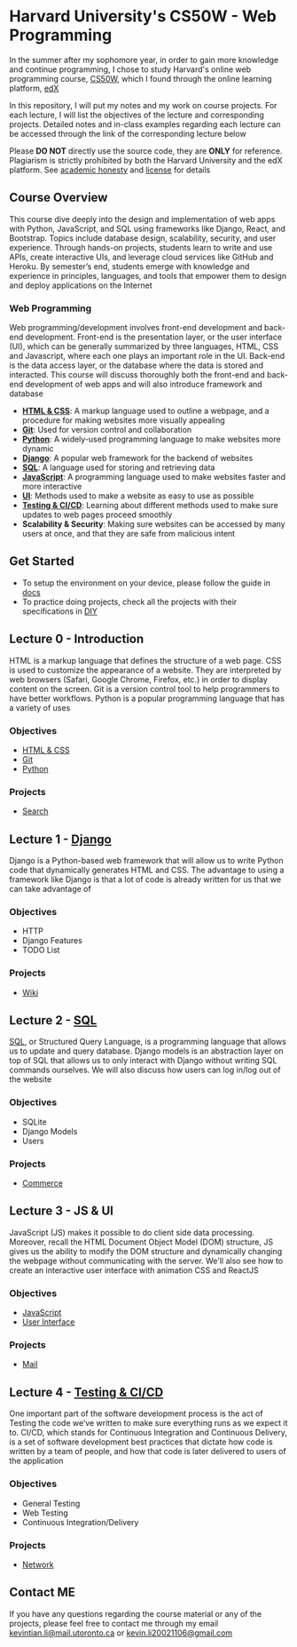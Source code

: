 # Harvard University's CS50W - Web Programming

In the summer after my sophomore year, in order to gain more knowledge and continue programming, I chose to study Harvard's online web programming course, [CS50W](https://cs50.harvard.edu/web/2020/), which I found through the online learning platform, [edX](https://www.edx.org/)<br/>

In this repository, I will put my notes and my work on course projects. For each lecture, I will list the objectives of the lecture and corresponding projects. Detailed notes and in-class examples regarding each lecture can be accessed through the link of the corresponding lecture below

Please <strong>DO NOT</strong> directly use the source code, they are <strong>ONLY</strong> for reference. Plagiarism is strictly prohibited by both the Harvard University and the edX platform. See [academic honesty](https://cs50.harvard.edu/college/2021/fall/syllabus/#academic-honesty) and [license](https://cs50.harvard.edu/web/2020/license/) for details

## Course Overview

This course dive deeply into the design and implementation of web apps with Python, JavaScript, and SQL using frameworks like Django, React, and Bootstrap. Topics include database design, scalability, security, and user experience. Through hands-on projects, students learn to write and use APIs, create interactive UIs, and leverage cloud services like GitHub and Heroku. By semester’s end, students emerge with knowledge and experience in principles, languages, and tools that empower them to design and deploy applications on the Internet

### Web Programming

Web programming/development involves front-end development and back-end development. Front-end is the presentation layer, or the user interface (UI), which can be generally summarized by three languages, HTML, CSS and Javascript, where each one plays an important role in the UI. Back-end is the data access layer, or the database where the data is stored and interacted. This course will discuss thoroughly both the front-end and back-end development of web apps and will also introduce framework and database

- **[HTML & CSS](#lecture-0---introduction)**: A markup language used to outline a webpage, and a procedure for making websites more visually appealing
- **[Git](#lecture-0---introduction)**: Used for version control and collaboration
- **[Python](#lecture-0---introduction)**: A widely-used programming language to make websites more dynamic
- **[Django](#lecture-1---django)**: A popular web framework for the backend of websites
- **[SQL](#lecture-2---sql)**: A language used for storing and retrieving data
- **[JavaScript](#lecture-3---js--ui)**: A programming language used to make websites faster and more interactive
- **[UI](#lecture-3---js--ui)**: Methods used to make a website as easy to use as possible
- **[Testing & CI/CD](#lecture-4---testing--cicd)**: Learning about different methods used to make sure updates to web pages proceed smoothly
- **Scalability & Security**: Making sure websites can be accessed by many users at once, and that they are safe from malicious intent

## Get Started

- To setup the environment on your device, please follow the guide in [docs](docs/)
- To practice doing projects, check all the projects with their specifications in [DIY](DIY/)

## Lecture 0 - Introduction

HTML is a markup language that defines the structure of a web page. CSS is used to customize the appearance of a website. They are interpreted by web browsers (Safari, Google Chrome, Firefox, etc.) in order to display content on the screen. Git is a version control tool to help programmers to have better workflows. Python is a popular programming language that has a variety of uses

### Objectives

- [HTML & CSS](0.Introduction/HTML_CSS/)
- [Git](0.Introduction/git/)
- [Python](0.Introduction/python/)

### Projects

- [Search](0.Introduction/search/)

## Lecture 1 - [Django](1.Django/)

Django is a Python-based web framework that will allow us to write Python code that dynamically generates HTML and CSS. The advantage to using a framework like Django is that a lot of code is already written for us that we can take advantage of

### Objectives

- HTTP
- Django Features
- TODO List

### Projects

- [Wiki](1.Django/wiki/)

## Lecture 2 - [SQL](2.SQL/)

[SQL](https://www.w3schools.com/sql/), or Structured Query Language, is a programming language that allows us to update and query database. Django models is an abstraction layer on top of SQL that allows us to only interact with Django without writing SQL commands ourselves. We will also discuss how users can log in/log out of the website

### Objectives

- SQLite
- Django Models
- Users

### Projects

- [Commerce](2.SQL/commerce/)

## Lecture 3 - JS & UI

JavaScript (JS) makes it possible to do client side data processing. Moreover, recall the HTML Document Object Model (DOM) structure, JS gives us the ability to modify the DOM structure and dynamically changing the webpage without communicating with the server. We'll also see how to create an interactive user interface with animation CSS and ReactJS

### Objectives

- [JavaScript](3.JS_UI/JavaScript/)
- [User Interface](3.JS_UI/UserInterface)

### Projects

- [Mail](3.JS_UI/mail/)

## Lecture 4 - [Testing & CI/CD](4.Testing_CI_CD/)

One important part of the software development process is the act of Testing the code we’ve written to make sure everything runs as we expect it to. CI/CD, which stands for Continuous Integration and Continuous Delivery, is a set of software development best practices that dictate how code is written by a team of people, and how that code is later delivered to users of the application

### Objectives

- General Testing
- Web Testing
- Continuous Integration/Delivery

### Projects

- [Network](4.Testing_CI_CD/network/)

## Contact ME

If you have any questions regarding the course material or any of the projects, please feel free to contact me through my email <kevintian.li@mail.utoronto.ca> or <kevin.li20021106@gmail.com>
